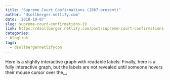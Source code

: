 ```yaml
---
title: "Supreme Court Confirmations (1967-present)"
author: 'dsollberger.netlify.com'
date: '2018-10-07'
slug: supreme-court-confirmations-19
link: https://dsollberger.netlify.com/post/supreme-court-confirmations-1967-present/
categories:
- bloglink
tags:
  - dsollbergernetlifycom
---
```


Here is a slightly interactive graph with readable labels: Finally, here is a fully interactive graph, but the labels are not revealed until someone hovers their mouse cursor over the[... <i class="fas fa-external-link-alt"></i>](https://dsollberger.netlify.com/post/supreme-court-confirmations-1967-present/)

